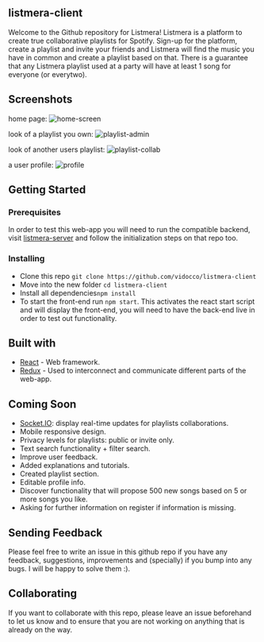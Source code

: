 ## listmera-client

Welcome to the Github repository for Listmera! Listmera is a platform to create true collaborative playlists for Spotify. Sign-up for the platform, create a playlist and invite your friends and Listmera will find the music you have in common and create a playlist based on that. There is a guarantee that any Listmera playlist used at a party will have at least 1 song for everyone (or everytwo).


## Screenshots
home page:
![home-screen](https://github.com/vidocco/listmera-client/blob/master/images/home-screen.png)

look of a playlist you own:
![playlist-admin](https://github.com/vidocco/listmera-client/blob/master/images/playlist-admin.png)

look of another users playlist: 
![playlist-collab](https://github.com/vidocco/listmera-client/blob/master/images/playlist-collab.png)

a user profile:
![profile](https://github.com/vidocco/listmera-client/blob/master/images/profile.png)

## Getting Started

### Prerequisites

In order to test this web-app you will need to run the compatible backend, visit [listmera-server](https://github.com/vidocco/listmera-server) and follow the initialization steps on that repo too.


### Installing

- Clone this repo `git clone https://github.com/vidocco/listmera-client`
- Move into the new folder `cd listmera-client`
- Install all dependencies`npm install`
- To start the front-end run `npm start`. This activates the react start script and will display the front-end, you will need to have the back-end live in order to test out functionality.


## Built with

- [React](https://reactjs.org/) - Web framework.
- [Redux](https://redux.js.org/) - Used to interconnect and communicate different parts of the web-app.


## Coming Soon

- [Socket.IO](https://socket.io/): display real-time updates for playlists collaborations.
- Mobile responsive design.
- Privacy levels for playlists: public or invite only.
- Text search functionality + filter search.
- Improve user feedback.
- Added explanations and tutorials.
- Created playlist section.
- Editable profile info.
- Discover functionality that will propose 500 new songs based on 5  or more songs you like.
- Asking for further information on register if information is missing.


## Sending Feedback

Please feel free to write an issue in this github repo if you have any feedback, suggestions, improvements and (specially) if you bump into any bugs. I will be happy to solve them :).


## Collaborating

If you want to collaborate with this repo, please leave an issue beforehand to let us know and to ensure that you are not working on anything that is already on the way.
